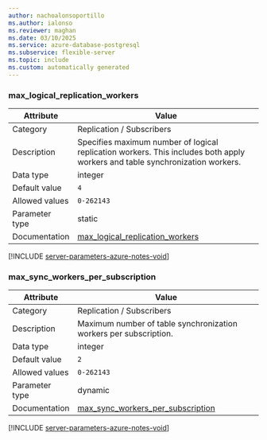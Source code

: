 ```yaml
---
author: nachoalonsoportillo
ms.author: ialonso
ms.reviewer: maghan
ms.date: 03/10/2025
ms.service: azure-database-postgresql
ms.subservice: flexible-server
ms.topic: include
ms.custom: automatically generated
---
```

### max_logical_replication_workers

| Attribute | Value |
| --- | --- |
| Category | Replication / Subscribers |
| Description | Specifies maximum number of logical replication workers. This includes both apply workers and table synchronization workers. |
| Data type | integer |
| Default value | `4` |
| Allowed values | `0-262143` |
| Parameter type | static |
| Documentation | [max_logical_replication_workers](https://www.postgresql.org/docs/11/runtime-config-replication.html#GUC-MAX-LOGICAL-REPLICATION-WORKERS) |


[!INCLUDE [server-parameters-azure-notes-void](./server-parameters-azure-notes-void.md)]



### max_sync_workers_per_subscription

| Attribute | Value |
| --- | --- |
| Category | Replication / Subscribers |
| Description | Maximum number of table synchronization workers per subscription. |
| Data type | integer |
| Default value | `2` |
| Allowed values | `0-262143` |
| Parameter type | dynamic |
| Documentation | [max_sync_workers_per_subscription](https://www.postgresql.org/docs/11/runtime-config-replication.html#GUC-MAX-SYNC-WORKERS-PER-SUBSCRIPTION) |


[!INCLUDE [server-parameters-azure-notes-void](./server-parameters-azure-notes-void.md)]



